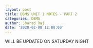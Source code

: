 ```yaml
---
layout: post
title: DBMS UNIT 1 NOTES - PART 2
categories: DBMS
author: Sharad Raj
date: '2020-02-08 12:00:00'
---
```

WILL BE UPDATED ON SATURDAY NIGHT
